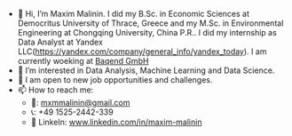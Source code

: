 - 👋 Hi, I’m Maxim Malinin. I did my B.Sc. in Economic Sciences at Democritus University of Thrace, Greece and my M.Sc. in Environmental Engineering at Chongqing University, China P.R.. I did my internship as Data Analyst at Yandex LLC(https://yandex.com/company/general_info/yandex_today). I am currently woeking at [Baqend GmbH](https://www.baqend.com/)
- 👀 I’m interested in Data Analysis, Machine Learning and Data Science.
- 🏢 I am open to new job opportunities and challenges.
- 📫 How to reach me:
  * 📧: mxmmalinin@gmail.com
  * 📞: +49 1525-2442-339
  * 🔗 LinkeIn: www.linkedin.com/in/maxim-malinin
<!---
Maximali89/Maximali89 is a ✨ special ✨ repository because its `README.md` (this file) appears on your GitHub profile.
You can click the Preview link to take a look at your changes.
--->

<!--
**Maximali89/Maximali89** is a ✨ _special_ ✨ repository because its `README.md` (this file) appears on your GitHub profile.

Here are some ideas to get you started:

- 🔭 I’m currently working on ...
- 🌱 I’m currently learning ...
- 👯 I’m looking to collaborate on ...
- 🤔 I’m looking for help with ...
- 💬 Ask me about ...
- 📫 How to reach me: ...
- 😄 Pronouns: ...
- ⚡ Fun fact: ...
-->
